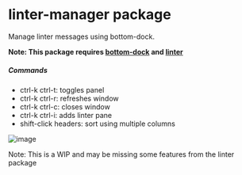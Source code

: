# linter-manager package

Manage linter messages using bottom-dock.

**Note: This package requires [bottom-dock](https://atom.io/packages/bottom-dock) and [linter](https://atom.io/packages/linter)**

##### Commands
* ctrl-k ctrl-t: toggles panel
* ctrl-k ctrl-r: refreshes window
* ctrl-k ctrl-c: closes window
* ctrl-k ctrl-i: adds linter pane
* shift-click headers: sort using multiple columns

![image](https://cloud.githubusercontent.com/assets/9221137/9418261/4c7b5226-4818-11e5-9940-ef54153698ad.png)

Note: This is a WIP and may be missing some features from the linter package
